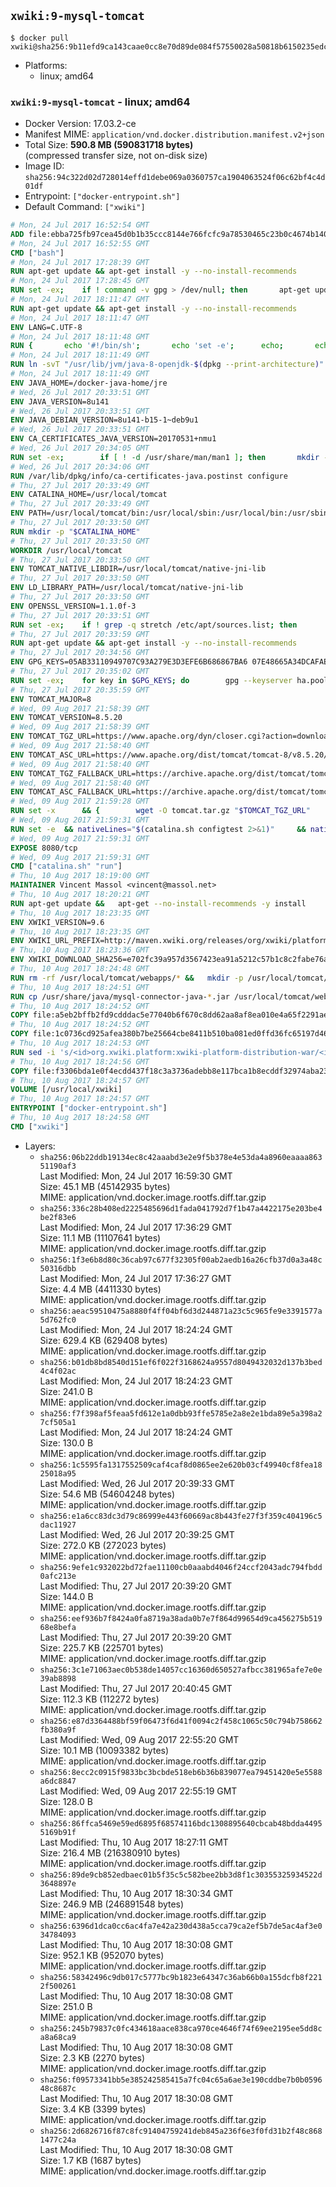 ## `xwiki:9-mysql-tomcat`

```console
$ docker pull xwiki@sha256:9b11efd9ca143caae0cc8e70d89de084f57550028a50818b6150235edc45e146
```

-	Platforms:
	-	linux; amd64

### `xwiki:9-mysql-tomcat` - linux; amd64

-	Docker Version: 17.03.2-ce
-	Manifest MIME: `application/vnd.docker.distribution.manifest.v2+json`
-	Total Size: **590.8 MB (590831718 bytes)**  
	(compressed transfer size, not on-disk size)
-	Image ID: `sha256:94c322d02d728014effd1debe069a0360757ca1904063524f06c62bf4c4d01df`
-	Entrypoint: `["docker-entrypoint.sh"]`
-	Default Command: `["xwiki"]`

```dockerfile
# Mon, 24 Jul 2017 16:52:54 GMT
ADD file:ebba725fb97cea45d0b1b35ccc8144e766fcfc9a78530465c23b0c4674b14042 in / 
# Mon, 24 Jul 2017 16:52:55 GMT
CMD ["bash"]
# Mon, 24 Jul 2017 17:28:39 GMT
RUN apt-get update && apt-get install -y --no-install-recommends 		ca-certificates 		curl 		wget 	&& rm -rf /var/lib/apt/lists/*
# Mon, 24 Jul 2017 17:28:45 GMT
RUN set -ex; 	if ! command -v gpg > /dev/null; then 		apt-get update; 		apt-get install -y --no-install-recommends 			gnupg2 			dirmngr 		; 		rm -rf /var/lib/apt/lists/*; 	fi
# Mon, 24 Jul 2017 18:11:47 GMT
RUN apt-get update && apt-get install -y --no-install-recommends 		bzip2 		unzip 		xz-utils 	&& rm -rf /var/lib/apt/lists/*
# Mon, 24 Jul 2017 18:11:47 GMT
ENV LANG=C.UTF-8
# Mon, 24 Jul 2017 18:11:48 GMT
RUN { 		echo '#!/bin/sh'; 		echo 'set -e'; 		echo; 		echo 'dirname "$(dirname "$(readlink -f "$(which javac || which java)")")"'; 	} > /usr/local/bin/docker-java-home 	&& chmod +x /usr/local/bin/docker-java-home
# Mon, 24 Jul 2017 18:11:49 GMT
RUN ln -svT "/usr/lib/jvm/java-8-openjdk-$(dpkg --print-architecture)" /docker-java-home
# Mon, 24 Jul 2017 18:11:49 GMT
ENV JAVA_HOME=/docker-java-home/jre
# Wed, 26 Jul 2017 20:33:51 GMT
ENV JAVA_VERSION=8u141
# Wed, 26 Jul 2017 20:33:51 GMT
ENV JAVA_DEBIAN_VERSION=8u141-b15-1~deb9u1
# Wed, 26 Jul 2017 20:33:51 GMT
ENV CA_CERTIFICATES_JAVA_VERSION=20170531+nmu1
# Wed, 26 Jul 2017 20:34:05 GMT
RUN set -ex; 		if [ ! -d /usr/share/man/man1 ]; then 		mkdir -p /usr/share/man/man1; 	fi; 		apt-get update; 	apt-get install -y 		openjdk-8-jre-headless="$JAVA_DEBIAN_VERSION" 		ca-certificates-java="$CA_CERTIFICATES_JAVA_VERSION" 	; 	rm -rf /var/lib/apt/lists/*; 		[ "$(readlink -f "$JAVA_HOME")" = "$(docker-java-home)" ]; 		update-alternatives --get-selections | awk -v home="$(readlink -f "$JAVA_HOME")" 'index($3, home) == 1 { $2 = "manual"; print | "update-alternatives --set-selections" }'; 	update-alternatives --query java | grep -q 'Status: manual'
# Wed, 26 Jul 2017 20:34:06 GMT
RUN /var/lib/dpkg/info/ca-certificates-java.postinst configure
# Thu, 27 Jul 2017 20:33:49 GMT
ENV CATALINA_HOME=/usr/local/tomcat
# Thu, 27 Jul 2017 20:33:49 GMT
ENV PATH=/usr/local/tomcat/bin:/usr/local/sbin:/usr/local/bin:/usr/sbin:/usr/bin:/sbin:/bin
# Thu, 27 Jul 2017 20:33:50 GMT
RUN mkdir -p "$CATALINA_HOME"
# Thu, 27 Jul 2017 20:33:50 GMT
WORKDIR /usr/local/tomcat
# Thu, 27 Jul 2017 20:33:50 GMT
ENV TOMCAT_NATIVE_LIBDIR=/usr/local/tomcat/native-jni-lib
# Thu, 27 Jul 2017 20:33:50 GMT
ENV LD_LIBRARY_PATH=/usr/local/tomcat/native-jni-lib
# Thu, 27 Jul 2017 20:33:50 GMT
ENV OPENSSL_VERSION=1.1.0f-3
# Thu, 27 Jul 2017 20:33:51 GMT
RUN set -ex; 	if ! grep -q stretch /etc/apt/sources.list; then 		{ 			echo 'deb http://deb.debian.org/debian stretch main'; 		} > /etc/apt/sources.list.d/stretch.list; 		{ 			echo 'Package: *'; 			echo 'Pin: release n=stretch'; 			echo 'Pin-Priority: -10'; 			echo; 			echo 'Package: openssl libssl*'; 			echo "Pin: version $OPENSSL_VERSION"; 			echo 'Pin-Priority: 990'; 		} > /etc/apt/preferences.d/stretch-openssl; 	fi
# Thu, 27 Jul 2017 20:33:59 GMT
RUN apt-get update && apt-get install -y --no-install-recommends 		libapr1 		openssl="$OPENSSL_VERSION" 	&& rm -rf /var/lib/apt/lists/*
# Thu, 27 Jul 2017 20:34:56 GMT
ENV GPG_KEYS=05AB33110949707C93A279E3D3EFE6B686867BA6 07E48665A34DCAFAE522E5E6266191C37C037D42 47309207D818FFD8DCD3F83F1931D684307A10A5 541FBE7D8F78B25E055DDEE13C370389288584E7 61B832AC2F1C5A90F0F9B00A1C506407564C17A3 713DA88BE50911535FE716F5208B0AB1D63011C7 79F7026C690BAA50B92CD8B66A3AD3F4F22C4FED 9BA44C2621385CB966EBA586F72C284D731FABEE A27677289986DB50844682F8ACB77FC2E86E29AC A9C5DF4D22E99998D9875A5110C01C5A2F6059E7 DCFD35E0BF8CA7344752DE8B6FB21E8933C60243 F3A04C595DB5B6A5F1ECA43E3B7BBB100D811BBE F7DA48BB64BCB84ECBA7EE6935CD23C10D498E23
# Thu, 27 Jul 2017 20:35:02 GMT
RUN set -ex; 	for key in $GPG_KEYS; do 		gpg --keyserver ha.pool.sks-keyservers.net --recv-keys "$key"; 	done
# Thu, 27 Jul 2017 20:35:59 GMT
ENV TOMCAT_MAJOR=8
# Wed, 09 Aug 2017 21:58:39 GMT
ENV TOMCAT_VERSION=8.5.20
# Wed, 09 Aug 2017 21:58:39 GMT
ENV TOMCAT_TGZ_URL=https://www.apache.org/dyn/closer.cgi?action=download&filename=tomcat/tomcat-8/v8.5.20/bin/apache-tomcat-8.5.20.tar.gz
# Wed, 09 Aug 2017 21:58:40 GMT
ENV TOMCAT_ASC_URL=https://www.apache.org/dist/tomcat/tomcat-8/v8.5.20/bin/apache-tomcat-8.5.20.tar.gz.asc
# Wed, 09 Aug 2017 21:58:40 GMT
ENV TOMCAT_TGZ_FALLBACK_URL=https://archive.apache.org/dist/tomcat/tomcat-8/v8.5.20/bin/apache-tomcat-8.5.20.tar.gz
# Wed, 09 Aug 2017 21:58:40 GMT
ENV TOMCAT_ASC_FALLBACK_URL=https://archive.apache.org/dist/tomcat/tomcat-8/v8.5.20/bin/apache-tomcat-8.5.20.tar.gz.asc
# Wed, 09 Aug 2017 21:59:28 GMT
RUN set -x 		&& { 		wget -O tomcat.tar.gz "$TOMCAT_TGZ_URL" 		|| wget -O tomcat.tar.gz "$TOMCAT_TGZ_FALLBACK_URL" 	; } 	&& { 		wget -O tomcat.tar.gz.asc "$TOMCAT_ASC_URL" 		|| wget -O tomcat.tar.gz.asc "$TOMCAT_ASC_FALLBACK_URL" 	; } 	&& gpg --batch --verify tomcat.tar.gz.asc tomcat.tar.gz 	&& tar -xvf tomcat.tar.gz --strip-components=1 	&& rm bin/*.bat 	&& rm tomcat.tar.gz* 		&& nativeBuildDir="$(mktemp -d)" 	&& tar -xvf bin/tomcat-native.tar.gz -C "$nativeBuildDir" --strip-components=1 	&& nativeBuildDeps=" 		dpkg-dev 		gcc 		libapr1-dev 		libssl-dev 		make 		openjdk-${JAVA_VERSION%%[-~bu]*}-jdk=$JAVA_DEBIAN_VERSION 	" 	&& apt-get update && apt-get install -y --no-install-recommends $nativeBuildDeps && rm -rf /var/lib/apt/lists/* 	&& ( 		export CATALINA_HOME="$PWD" 		&& cd "$nativeBuildDir/native" 		&& gnuArch="$(dpkg-architecture --query DEB_BUILD_GNU_TYPE)" 		&& ./configure 			--build="$gnuArch" 			--libdir="$TOMCAT_NATIVE_LIBDIR" 			--prefix="$CATALINA_HOME" 			--with-apr="$(which apr-1-config)" 			--with-java-home="$(docker-java-home)" 			--with-ssl=yes 		&& make -j "$(nproc)" 		&& make install 	) 	&& apt-get purge -y --auto-remove $nativeBuildDeps 	&& rm -rf "$nativeBuildDir" 	&& rm bin/tomcat-native.tar.gz 	&& find ./bin/ -name '*.sh' -exec sed -ri 's|^#!/bin/sh$|#!/usr/bin/env bash|' '{}' +
# Wed, 09 Aug 2017 21:59:31 GMT
RUN set -e 	&& nativeLines="$(catalina.sh configtest 2>&1)" 	&& nativeLines="$(echo "$nativeLines" | grep 'Apache Tomcat Native')" 	&& nativeLines="$(echo "$nativeLines" | sort -u)" 	&& if ! echo "$nativeLines" | grep 'INFO: Loaded APR based Apache Tomcat Native library' >&2; then 		echo >&2 "$nativeLines"; 		exit 1; 	fi
# Wed, 09 Aug 2017 21:59:31 GMT
EXPOSE 8080/tcp
# Wed, 09 Aug 2017 21:59:31 GMT
CMD ["catalina.sh" "run"]
# Thu, 10 Aug 2017 18:19:00 GMT
MAINTAINER Vincent Massol <vincent@massol.net>
# Thu, 10 Aug 2017 18:20:21 GMT
RUN apt-get update &&   apt-get --no-install-recommends -y install     curl     libreoffice     unzip     libmysql-java &&   rm -rf /var/lib/apt/lists/*
# Thu, 10 Aug 2017 18:23:35 GMT
ENV XWIKI_VERSION=9.6
# Thu, 10 Aug 2017 18:23:35 GMT
ENV XWIKI_URL_PREFIX=http://maven.xwiki.org/releases/org/xwiki/platform/xwiki-platform-distribution-war/9.6
# Thu, 10 Aug 2017 18:23:36 GMT
ENV XWIKI_DOWNLOAD_SHA256=e702fc39a957d3567423ea91a5212c57b1c8c2fabe76a5b0f59e215b013cdb4c
# Thu, 10 Aug 2017 18:24:48 GMT
RUN rm -rf /usr/local/tomcat/webapps/* &&   mkdir -p /usr/local/tomcat/temp &&   mkdir -p /usr/local/xwiki/data &&   curl -fSL "${XWIKI_URL_PREFIX}/xwiki-platform-distribution-war-${XWIKI_VERSION}.war" -o xwiki.war &&   echo "$XWIKI_DOWNLOAD_SHA256 xwiki.war" | sha256sum -c - &&   unzip -d /usr/local/tomcat/webapps/ROOT xwiki.war &&   rm -f xwiki.war
# Thu, 10 Aug 2017 18:24:51 GMT
RUN cp /usr/share/java/mysql-connector-java-*.jar /usr/local/tomcat/webapps/ROOT/WEB-INF/lib/
# Thu, 10 Aug 2017 18:24:52 GMT
COPY file:a5eb2bffb2fd9cdddac5e77040b6f670c8dd62aa8af8ea010e4a65f2291ae6ab in /usr/local/tomcat/bin/ 
# Thu, 10 Aug 2017 18:24:52 GMT
COPY file:1c0736cd925afea380b7be25664cbe8411b510ba081ed0ffd36fc65197d467f4 in /usr/local/tomcat/webapps/ROOT/WEB-INF/hibernate.cfg.xml 
# Thu, 10 Aug 2017 18:24:53 GMT
RUN sed -i 's/<id>org.xwiki.platform:xwiki-platform-distribution-war/<id>org.xwiki.platform:xwiki-platform-distribution-docker/'     /usr/local/tomcat/webapps/ROOT/META-INF/extension.xed
# Thu, 10 Aug 2017 18:24:56 GMT
COPY file:f3306bda1e0f4ecdd437f18c3a3736adebb8e117bca1b8ecddf32974aba23fe8 in /usr/local/bin/docker-entrypoint.sh 
# Thu, 10 Aug 2017 18:24:57 GMT
VOLUME [/usr/local/xwiki]
# Thu, 10 Aug 2017 18:24:57 GMT
ENTRYPOINT ["docker-entrypoint.sh"]
# Thu, 10 Aug 2017 18:24:58 GMT
CMD ["xwiki"]
```

-	Layers:
	-	`sha256:06b22ddb19134ec8c42aaabd3e2e9f5b378e4e53da4a8960eaaaa86351190af3`  
		Last Modified: Mon, 24 Jul 2017 16:59:30 GMT  
		Size: 45.1 MB (45142935 bytes)  
		MIME: application/vnd.docker.image.rootfs.diff.tar.gzip
	-	`sha256:336c28b408ed2225485696d1fada041792d7f1b47a4422175e203be4be2f83e6`  
		Last Modified: Mon, 24 Jul 2017 17:36:29 GMT  
		Size: 11.1 MB (11107641 bytes)  
		MIME: application/vnd.docker.image.rootfs.diff.tar.gzip
	-	`sha256:1f3e6b8d80c36cab97c677f32305f00ab2aedb16a26cfb37d0a3a48c50316dbb`  
		Last Modified: Mon, 24 Jul 2017 17:36:27 GMT  
		Size: 4.4 MB (4411330 bytes)  
		MIME: application/vnd.docker.image.rootfs.diff.tar.gzip
	-	`sha256:aeac59510475a8880f4ff04bf6d3d244871a23c5c965fe9e3391577a5d762fc0`  
		Last Modified: Mon, 24 Jul 2017 18:24:24 GMT  
		Size: 629.4 KB (629408 bytes)  
		MIME: application/vnd.docker.image.rootfs.diff.tar.gzip
	-	`sha256:b01db8bd8540d151ef6f022f3168624a9557d8049432032d137b3bed4c4f02ac`  
		Last Modified: Mon, 24 Jul 2017 18:24:23 GMT  
		Size: 241.0 B  
		MIME: application/vnd.docker.image.rootfs.diff.tar.gzip
	-	`sha256:f7f398af5feaa5fd612e1a0dbb93ffe5785e2a8e2e1bda89e5a398a27cf505a1`  
		Last Modified: Mon, 24 Jul 2017 18:24:24 GMT  
		Size: 130.0 B  
		MIME: application/vnd.docker.image.rootfs.diff.tar.gzip
	-	`sha256:1c5595fa1317552509caf4caf8d0865ee2e620b03cf49940cf8fea1825018a95`  
		Last Modified: Wed, 26 Jul 2017 20:39:33 GMT  
		Size: 54.6 MB (54604248 bytes)  
		MIME: application/vnd.docker.image.rootfs.diff.tar.gzip
	-	`sha256:e1a6cc83dc3d79c86999e443f60669ac8b443fe27f3f359c404196c5dac11927`  
		Last Modified: Wed, 26 Jul 2017 20:39:25 GMT  
		Size: 272.0 KB (272023 bytes)  
		MIME: application/vnd.docker.image.rootfs.diff.tar.gzip
	-	`sha256:9efe1c932022bd72fae11100cb0aaabd4046f24ccf2043adc794fbdd0afc213e`  
		Last Modified: Thu, 27 Jul 2017 20:39:20 GMT  
		Size: 144.0 B  
		MIME: application/vnd.docker.image.rootfs.diff.tar.gzip
	-	`sha256:eef936b7f8424a0fa8719a38ada0b7e7f864d99654d9ca456275b51968e8befa`  
		Last Modified: Thu, 27 Jul 2017 20:39:20 GMT  
		Size: 225.7 KB (225701 bytes)  
		MIME: application/vnd.docker.image.rootfs.diff.tar.gzip
	-	`sha256:3c1e71063aec0b538de14057cc16360d650527afbcc381965afe7e0e39ab8898`  
		Last Modified: Thu, 27 Jul 2017 20:40:45 GMT  
		Size: 112.3 KB (112272 bytes)  
		MIME: application/vnd.docker.image.rootfs.diff.tar.gzip
	-	`sha256:e87d3364488bf59f06473f6d41f0094c2f458c1065c50c794b758662fb380a9f`  
		Last Modified: Wed, 09 Aug 2017 22:55:20 GMT  
		Size: 10.1 MB (10093382 bytes)  
		MIME: application/vnd.docker.image.rootfs.diff.tar.gzip
	-	`sha256:8ecc2c0915f9833bc3bcbde518eb6b36b839077ea79451420e5e5588a6dc8847`  
		Last Modified: Wed, 09 Aug 2017 22:55:19 GMT  
		Size: 128.0 B  
		MIME: application/vnd.docker.image.rootfs.diff.tar.gzip
	-	`sha256:86ffca5469e59ed6895f68574116bdc1308895640cbcab48bdda44955169b91f`  
		Last Modified: Thu, 10 Aug 2017 18:27:11 GMT  
		Size: 216.4 MB (216380910 bytes)  
		MIME: application/vnd.docker.image.rootfs.diff.tar.gzip
	-	`sha256:89de9cb852edbaec01b5f35c5c582bee2bb3d8f1c30355325934522d3648897e`  
		Last Modified: Thu, 10 Aug 2017 18:30:34 GMT  
		Size: 246.9 MB (246891548 bytes)  
		MIME: application/vnd.docker.image.rootfs.diff.tar.gzip
	-	`sha256:6396d1dca0cc6ac4fa7e42a230d438a5cca79ca2ef5b7de5ac4af3e034784093`  
		Last Modified: Thu, 10 Aug 2017 18:30:08 GMT  
		Size: 952.1 KB (952070 bytes)  
		MIME: application/vnd.docker.image.rootfs.diff.tar.gzip
	-	`sha256:58342496c9db017c5777bc9b1823e64347c36ab66b0a155dcfb8f2212f500261`  
		Last Modified: Thu, 10 Aug 2017 18:30:08 GMT  
		Size: 251.0 B  
		MIME: application/vnd.docker.image.rootfs.diff.tar.gzip
	-	`sha256:245b79837c0fc434618aace838ca970ce4646f74f69ee2195ee5dd8ca8a68ca9`  
		Last Modified: Thu, 10 Aug 2017 18:30:08 GMT  
		Size: 2.3 KB (2270 bytes)  
		MIME: application/vnd.docker.image.rootfs.diff.tar.gzip
	-	`sha256:f09573341bb5e385242585415a7fc04c65a6ae3e190cddbe7b0b059648c8687c`  
		Last Modified: Thu, 10 Aug 2017 18:30:08 GMT  
		Size: 3.4 KB (3399 bytes)  
		MIME: application/vnd.docker.image.rootfs.diff.tar.gzip
	-	`sha256:2d6826716f87c8fc91404759241deb845a236f6e3f0fd31b2f48c8681477c24a`  
		Last Modified: Thu, 10 Aug 2017 18:30:08 GMT  
		Size: 1.7 KB (1687 bytes)  
		MIME: application/vnd.docker.image.rootfs.diff.tar.gzip
